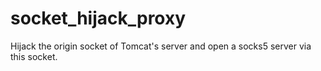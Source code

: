 # socket_hijack_proxy
Hijack the origin socket of Tomcat's server and open a socks5 server via this socket.
